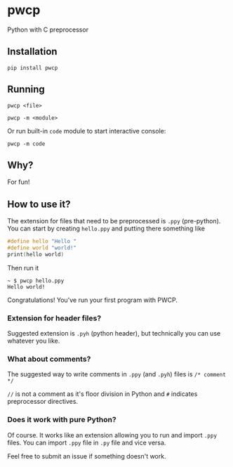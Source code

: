 # pwcp
Python with C preprocessor

## Installation
`pip install pwcp`

## Running
`pwcp <file>`

`pwcp -m <module>`

Or run built-in `code` module to start interactive console:

`pwcp -m code`

## Why?
For fun!

## How to use it?
The extension for files that need to be preprocessed is `.ppy` (pre-python).
You can start by creating `hello.ppy` and putting there something like

```c
#define hello "Hello "
#define world "world!"
print(hello world)
```

Then run it

```
~ $ pwcp hello.ppy
Hello world!
```

Congratulations! You've run your first program with PWCP.

### Extension for header files?
Suggested extension is `.pyh` (python header), but technically you can use whatever you like.

### What about comments?
The suggested way to write comments in `.ppy` (and `.pyh`) files is `/* comment */`

`//` is not a comment as it's floor division in Python and `#` indicates preprocessor directives.

### Does it work with pure Python?
Of course. It works like an extension allowing you to run and import `.ppy` files. You can import `.ppy` file in `.py` file and vice versa.

Feel free to submit an issue if something doesn't work.
